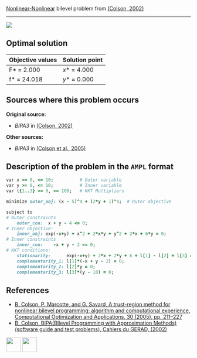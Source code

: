 [Nonlinear-Nonlinear](/BASBLib/NLP-NLP-problems) bilevel problem from [(Colson, 2002)][Colson, 2002]

---

![](/BASBLib/images/c_2002_03_eq.jpg)

## Optimal solution

Objective values   | Solution point           |
------------------ | ------------------------ |
F* = 2.000         | _x_* = 4.000             |
f* = 24.018        | _y_* = 0.000             |

## Sources where this problem occurs

__Original source:__

 - _BIPA3_ in [(Colson, 2002)][Colson, 2002]

__Other sources:__

 - _BIPA3_ in [(Colson et al., 2005)][Colson et al., 2005]

## Description of the problem in the `AMPL` format

```ruby
var x >= 0, <= 10;          # Outer variable
var y >= 0, <= 10;          # Inner variable
var l{1..3} >= 0, <= 100;   # KKT Multipliers

minimize outer_obj: (x - 5)^4 + (2*y + 1)^4;  # Outer objective

subject to
# Outer constraints
    outer_con:  x + y - 4 <= 0;
# Inner objective:
    inner_obj: exp(-x+y) + x^2 + 2*x*y + y^2 + 2*x + 6*y = 0;
# Inner constraints
    inner_con:    -x + y - 2 <= 0;
# KKT conditions:
    stationarity:      exp(-x+y) + 2*x + 2*y + 6 + l[1] - l[2] + l[3] = 0;
    complementarity_1: l[1]*(-x + y - 2) = 0;
    complementarity_2: l[2]*y = 0;
    complementarity_3: l[3]*(y - 10) = 0;
```

##  References

 - [B. Colson, P. Marcotte, and G. Savard, A trust-region method for nonlinear bilevel programming: algorithm and computational experience, Computational Optimization and Applications, 30 (2005), pp. 211–227](https://doi.org/10.1007/s10589-005-4612-4)
 - [B. Colson, BIPA(BIlevel Programming with Approximation Methods)(software guide and test problems), Cahiers du GERAD, (2002)](https://www.gerad.ca/en/papers/G-2002-37/view)

[<img src="http://www.interupgrade.com/images/pfeil-backbutton.png" width="40" height="40">](/BASBLib/NLP-NLP-problems "Back to summary of NLP-NLP bilevel problems")
[<img src="https://cdn1.iconfinder.com/data/icons/MetroStation-PNG/128/MB__home.png" width="40" height="40">](/BASBLib/index "Back to homepage")

[Colson, 2002]: https://www.gerad.ca/en/papers/G-2002-37/view
[Colson et al., 2005]: https://doi.org/10.1007/s10589-005-4612-4
